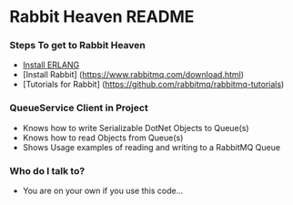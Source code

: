 # Rabbit Heaven README #

### Steps To get to Rabbit Heaven ###

* [Install ERLANG](https://www.erlang.org/downloads)
* [Install Rabbit] (https://www.rabbitmq.com/download.html)
* [Tutorials for Rabbit] (https://github.com/rabbitmq/rabbitmq-tutorials)

### QueueService Client in Project  ###

* Knows how to write Serializable DotNet Objects to Queue(s)
* Knows how to read Objects from Queue(s)
* Shows Usage examples of reading and writing to a RabbitMQ Queue

### Who do I talk to? ###

* You are on your own if you use this code...